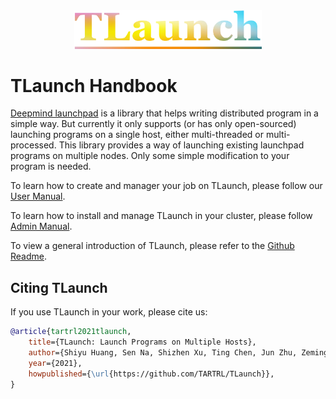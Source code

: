 <div align="center">
<img width="300px" height="auto" src="./figures/tlaunch.png">
</div>

# TLaunch Handbook

[Deepmind launchpad](https://github.com/deepmind/launchpad) is a library that
helps writing distributed program in a simple way. But currently it only
supports (or has only open-sourced) launching programs on a single host, either
multi-threaded or multi-processed. This library provides a way of launching existing launchpad programs on multiple
nodes. Only some simple modification to your program is needed.

To learn how to create and manager your job on TLaunch, please follow our [User Manual](./manual/cluster-user/README.md).

To learn how to install and manage TLaunch in your cluster, please follow [Admin Manual](./manual/cluster-admin/README.md).

To view a general introduction of TLaunch, please refer to the [Github Readme](https://github.com/TARTRL/TLaunch/blob/main/README.md).

## Citing TLaunch

If you use TLaunch in your work, please cite us:

```bibtex
@article{tartrl2021tlaunch,
    title={TLaunch: Launch Programs on Multiple Hosts},
    author={Shiyu Huang, Sen Na, Shizhen Xu, Ting Chen, Jun Zhu, Zeming Liu},
    year={2021},
    howpublished={\url{https://github.com/TARTRL/TLaunch}},
}
```